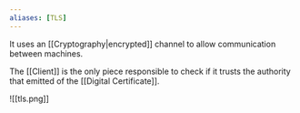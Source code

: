 ```yaml
---
aliases: [TLS]
---
```


It uses an [[Cryptography|encrypted]] channel to allow communication between machines.

The [[Client]] is the only piece responsible to check if it trusts the authority that emitted of the [[Digital Certificate]].

![[tls.png]]
